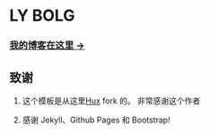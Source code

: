 # LY BOLG

### [我的博客在这里 &rarr;](http://gitlilys.github.io)

## 致谢

1. 这个模板是从这里[Hux](https://github.com/Huxpro/huxpro.github.io)  fork 的。 非常感谢这个作者

2. 感谢 Jekyll、Github Pages 和 Bootstrap!



